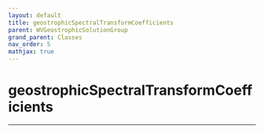 ```yaml
---
layout: default
title: geostrophicSpectralTransformCoefficients
parent: WVGeostrophicSolutionGroup
grand_parent: Classes
nav_order: 5
mathjax: true
---
```


#  geostrophicSpectralTransformCoefficients




---

